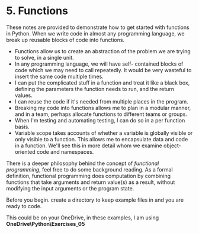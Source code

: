 # 5. Functions

These notes are provided to demonstrate how to get started with functions in Python. When we write code in almost any programming language, we break up reusable blocks of code into functions.&#x20;

* Functions allow us to create an abstraction of the problem we are trying to solve, in a single unit.
* In any programming language, we will have self- contained blocks of code which we may need to call repeatedly. It would be very wasteful to insert the same code multiple times.&#x20;
* I can put the complicated stuff in a function and treat it like a black box, defining the parameters the function needs to run, and the return values.
* I can reuse the code if it's needed from multiple places in the program.
* Breaking my code into functions allows me to plan in a modular manner, and in a team, perhaps allocate functions to different teams or groups.
* When I'm testing and automating testing, I can do so in a per function basis.
* Variable scope takes accounts of whether a variable is globally visible or only visible to a function. This allows me to encapsulate data and code in a function. We'll see this in more detail whom we examine object-oriented code and namespaces.&#x20;

There is a deeper philosophy behind the concept of _functional programming_, feel free to do some background reading. As a formal definition, functional programming does computation by combining functions that take arguments and return value(s) as a result, without modifying the input arguments or the program state.

Before you begin. create a directory to keep example files in and you are ready to code.&#x20;

This could be on your OneDrive, in these examples, I am using **OneDrive\Python\Exercises\_05**&#x20;
